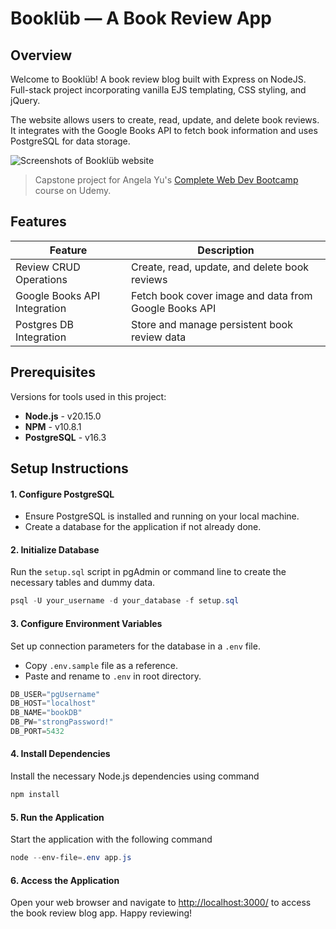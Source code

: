 # Booklüb — A Book Review App

## Overview
Welcome to Booklüb! A book review blog built with Express on NodeJS. Full-stack project incorporating vanilla EJS templating, CSS styling, and jQuery.

The website allows users to create, read, update, and delete book reviews. It integrates with the Google Books API to fetch book information and uses PostgreSQL for data storage.

![Screenshots of Booklüb website](/public/assets/Booklüb.png)
> Capstone project for Angela Yu's [Complete Web Dev Bootcamp](https://www.udemy.com/course/the-complete-web-development-bootcamp) course on Udemy.

## Features

| Feature                      | Description                                                |
|------------------------------|------------------------------------------------------------|
| Review CRUD Operations       | Create, read, update, and delete book reviews              |
| Google Books API Integration | Fetch book cover image and data from Google Books API      |
| Postgres DB Integration      | Store and manage persistent book review data               |

## Prerequisites
Versions for tools used in this project:
- **Node.js** - v20.15.0
- **NPM** - v10.8.1
- **PostgreSQL** - v16.3

## Setup Instructions

#### 1. Configure PostgreSQL
- Ensure PostgreSQL is installed and running on your local machine. 
- Create a database for the application if not already done.

#### 2. Initialize Database
Run the `setup.sql` script in pgAdmin or command line to create the necessary tables and dummy data.
```powershell
psql -U your_username -d your_database -f setup.sql
```

#### 3. Configure Environment Variables
Set up connection parameters for the database in a `.env` file.
- Copy `.env.sample` file as a reference. 
- Paste and rename to `.env` in root directory.
 
```powershell
DB_USER="pgUsername"
DB_HOST="localhost"
DB_NAME="bookDB"
DB_PW="strongPassword!"
DB_PORT=5432
```

#### 4. Install Dependencies
Install the necessary Node.js dependencies using command
```powershell
npm install
```

#### 5. Run the Application
Start the application with the following command
```powershell
node --env-file=.env app.js
```

#### 6. Access the Application
Open your web browser and navigate to [http://localhost:3000/](http://localhost:3000/) to access the book review blog app. Happy reviewing!
